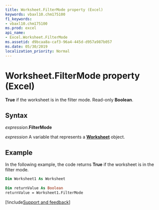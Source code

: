 ```yaml
---
title: Worksheet.FilterMode property (Excel)
keywords: vbaxl10.chm175100
f1_keywords:
- vbaxl10.chm175100
ms.prod: excel
api_name:
- Excel.Worksheet.FilterMode
ms.assetid: d9bcaa8a-caf3-96a4-445d-d957a987b057
ms.date: 05/30/2019
localization_priority: Normal
---
```



# Worksheet.FilterMode property (Excel)

**True** if the worksheet is in the filter mode. Read-only **Boolean**.


## Syntax

_expression_.**FilterMode**

_expression_ A variable that represents a **[Worksheet](Excel.Worksheet.md)** object.


## Example

In the following example, the code returns **True** if the worksheet is in the filter mode.

```vb
Dim Worksheet1 As Worksheet 
 
Dim returnValue As Boolean 
returnValue = Worksheet1.FilterMode
```




[!include[Support and feedback](~/includes/feedback-boilerplate.md)]
